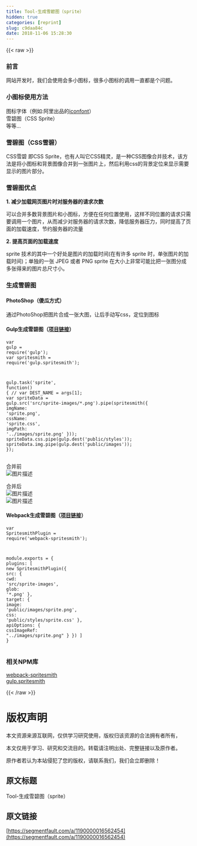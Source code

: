 ```yaml
---
title: Tool-生成雪碧图（sprite）
hidden: true
categories: [reprint]
slug: c9daa84c
date: 2018-11-06 15:28:30
---
```


{{< raw >}}
<h3 id="articleHeader0">&#x524D;&#x8A00;</h3><p>&#x7F51;&#x7AD9;&#x5F00;&#x53D1;&#x65F6;&#xFF0C;&#x6211;&#x4EEC;&#x4F1A;&#x4F7F;&#x7528;&#x4F1A;&#x591A;&#x5C0F;&#x56FE;&#x6807;&#xFF0C;&#x5F88;&#x591A;&#x5C0F;&#x56FE;&#x6807;&#x7684;&#x8C03;&#x7528;&#x4E00;&#x76F4;&#x90FD;&#x662F;&#x4E2A;&#x95EE;&#x9898;&#x3002;</p><h3 id="articleHeader1">&#x5C0F;&#x56FE;&#x6807;&#x4F7F;&#x7528;&#x65B9;&#x6CD5;</h3><p>&#x56FE;&#x6807;&#x5B57;&#x4F53;&#xFF08;&#x4F8B;&#x5982;:&#x963F;&#x91CC;&#x51FA;&#x54C1;&#x7684;<a href="http://iconfont.cn/" rel="nofollow noreferrer" target="_blank">iconfont</a>&#xFF09;<br>&#x96EA;&#x78A7;&#x56FE;&#xFF08;CSS Sprite&#xFF09;<br>&#x7B49;&#x7B49;...</p><h3 id="articleHeader2">&#x96EA;&#x78A7;&#x56FE;&#xFF08;CSS&#x96EA;&#x78A7;&#xFF09;</h3><p>CSS&#x96EA;&#x78A7; &#x5373;CSS Sprite&#xFF0C;&#x4E5F;&#x6709;&#x4EBA;&#x53EB;&#x5B83;CSS&#x7CBE;&#x7075;&#xFF0C;&#x662F;&#x4E00;&#x79CD;CSS&#x56FE;&#x50CF;&#x5408;&#x5E76;&#x6280;&#x672F;&#xFF0C;&#x8BE5;&#x65B9;&#x6CD5;&#x662F;&#x5C06;&#x5C0F;&#x56FE;&#x6807;&#x548C;&#x80CC;&#x666F;&#x56FE;&#x50CF;&#x5408;&#x5E76;&#x5230;&#x4E00;&#x5F20;&#x56FE;&#x7247;&#x4E0A;&#xFF0C;&#x7136;&#x540E;&#x5229;&#x7528;css&#x7684;&#x80CC;&#x666F;&#x5B9A;&#x4F4D;&#x6765;&#x663E;&#x793A;&#x9700;&#x8981;&#x663E;&#x793A;&#x7684;&#x56FE;&#x7247;&#x90E8;&#x5206;&#x3002;</p><h3 id="articleHeader3">&#x96EA;&#x78A7;&#x56FE;&#x4F18;&#x70B9;</h3><p><strong>1. &#x51CF;&#x5C11;&#x52A0;&#x8F7D;&#x7F51;&#x9875;&#x56FE;&#x7247;&#x65F6;&#x5BF9;&#x670D;&#x52A1;&#x5668;&#x7684;&#x8BF7;&#x6C42;&#x6B21;&#x6570;</strong></p><p>&#x53EF;&#x4EE5;&#x5408;&#x5E76;&#x591A;&#x6570;&#x80CC;&#x666F;&#x56FE;&#x7247;&#x548C;&#x5C0F;&#x56FE;&#x6807;&#xFF0C;&#x65B9;&#x4FBF;&#x5728;&#x4EFB;&#x4F55;&#x4F4D;&#x7F6E;&#x4F7F;&#x7528;&#xFF0C;&#x8FD9;&#x6837;&#x4E0D;&#x540C;&#x4F4D;&#x7F6E;&#x7684;&#x8BF7;&#x6C42;&#x53EA;&#x9700;&#x8981;&#x8C03;&#x7528;&#x4E00;&#x4E2A;&#x56FE;&#x7247;&#xFF0C;&#x4ECE;&#x800C;&#x51CF;&#x5C11;&#x5BF9;&#x670D;&#x52A1;&#x5668;&#x7684;&#x8BF7;&#x6C42;&#x6B21;&#x6570;&#xFF0C;&#x964D;&#x4F4E;&#x670D;&#x52A1;&#x5668;&#x538B;&#x529B;&#xFF0C;&#x540C;&#x65F6;&#x63D0;&#x9AD8;&#x4E86;&#x9875;&#x9762;&#x7684;&#x52A0;&#x8F7D;&#x901F;&#x5EA6;&#xFF0C;&#x8282;&#x7EA6;&#x670D;&#x52A1;&#x5668;&#x7684;&#x6D41;&#x91CF;</p><p><strong>2. &#x63D0;&#x9AD8;&#x9875;&#x9762;&#x7684;&#x52A0;&#x8F7D;&#x901F;&#x5EA6;</strong></p><p>sprite &#x6280;&#x672F;&#x7684;&#x5176;&#x4E2D;&#x4E00;&#x4E2A;&#x597D;&#x5904;&#x662F;&#x56FE;&#x7247;&#x7684;&#x52A0;&#x8F7D;&#x65F6;&#x95F4;(&#x5728;&#x6709;&#x8BB8;&#x591A; sprite &#x65F6;&#xFF0C;&#x5355;&#x5F20;&#x56FE;&#x7247;&#x7684;&#x52A0;&#x8F7D;&#x65F6;&#x95F4;)&#xFF1B;&#x5355;&#x72EC;&#x7684;&#x4E00;&#x5F20; JPEG &#x6216;&#x8005; PNG sprite &#x5728;&#x5927;&#x5C0F;&#x4E0A;&#x975E;&#x5E38;&#x53EF;&#x80FD;&#x6BD4;&#x628A;&#x4E00;&#x5F20;&#x56FE;&#x5206;&#x6210;&#x591A;&#x5F20;&#x5F97;&#x6765;&#x7684;&#x56FE;&#x7247;&#x603B;&#x5C3A;&#x5BF8;&#x5C0F;&#x3002;</p><h3 id="articleHeader4">&#x751F;&#x6210;&#x96EA;&#x78A7;&#x56FE;</h3><h4>PhotoShop&#xFF08;&#x50BB;&#x74DC;&#x65B9;&#x5F0F;&#xFF09;</h4><p>&#x901A;&#x8FC7;PhotoShop&#x628A;&#x56FE;&#x7247;&#x5408;&#x6210;&#x4E00;&#x5F20;&#x5927;&#x56FE;&#xFF0C;&#x8BA9;&#x540E;&#x624B;&#x52A8;&#x5199;css&#xFF0C;&#x5B9A;&#x4F4D;&#x5230;&#x56FE;&#x6807;</p><h4>Gulp&#x751F;&#x6210;&#x96EA;&#x78A7;&#x56FE;&#xFF08;<a href="https://github.com/GoFighting/create-sprite-tool" rel="nofollow noreferrer" target="_blank">&#x9879;&#x76EE;&#x94FE;&#x63A5;</a>&#xFF09;</h4><div class="widget-codetool" style="display:none"><div class="widget-codetool--inner"><span class="selectCode code-tool" data-toggle="tooltip" data-placement="top" title="" data-original-title="&#x5168;&#x9009;"></span> <span type="button" class="copyCode code-tool" data-toggle="tooltip" data-placement="top" data-clipboard-text="var gulp = require(&apos;gulp&apos;);
var spritesmith = require(&apos;gulp.spritesmith&apos;);

gulp.task(&apos;sprite&apos;, function() {
    // var DEST_NAME = args[1];
    var spriteData = gulp.src(&apos;src/sprite-images/*.png&apos;).pipe(spritesmith({
        imgName: &apos;sprite.png&apos;,
        cssName: &apos;sprite.css&apos;,
        imgPath: &apos;../images/sprite.png&apos;
    }));
    spriteData.css.pipe(gulp.dest(&apos;public/styles&apos;));
    spriteData.img.pipe(gulp.dest(&apos;public/images&apos;));
});" title="" data-original-title="&#x590D;&#x5236;"></span> <span type="button" class="saveToNote code-tool" data-toggle="tooltip" data-placement="top" title="" data-original-title="&#x653E;&#x8FDB;&#x7B14;&#x8BB0;"></span></div></div><pre class="javascript hljs"><code class="javascript"><span class="hljs-keyword">var</span> gulp = <span class="hljs-built_in">require</span>(<span class="hljs-string">&apos;gulp&apos;</span>);
<span class="hljs-keyword">var</span> spritesmith = <span class="hljs-built_in">require</span>(<span class="hljs-string">&apos;gulp.spritesmith&apos;</span>);

gulp.task(<span class="hljs-string">&apos;sprite&apos;</span>, <span class="hljs-function"><span class="hljs-keyword">function</span>(<span class="hljs-params"></span>) </span>{
    <span class="hljs-comment">// var DEST_NAME = args[1];</span>
    <span class="hljs-keyword">var</span> spriteData = gulp.src(<span class="hljs-string">&apos;src/sprite-images/*.png&apos;</span>).pipe(spritesmith({
        <span class="hljs-attr">imgName</span>: <span class="hljs-string">&apos;sprite.png&apos;</span>,
        <span class="hljs-attr">cssName</span>: <span class="hljs-string">&apos;sprite.css&apos;</span>,
        <span class="hljs-attr">imgPath</span>: <span class="hljs-string">&apos;../images/sprite.png&apos;</span>
    }));
    spriteData.css.pipe(gulp.dest(<span class="hljs-string">&apos;public/styles&apos;</span>));
    spriteData.img.pipe(gulp.dest(<span class="hljs-string">&apos;public/images&apos;</span>));
});</code></pre><p>&#x5408;&#x5E76;&#x524D;<br><span class="img-wrap"><img data-src="/img/bVbhEKv?w=1540&amp;h=872" src="https://static.alili.tech/img/bVbhEKv?w=1540&amp;h=872" alt="&#x56FE;&#x7247;&#x63CF;&#x8FF0;" title="&#x56FE;&#x7247;&#x63CF;&#x8FF0;" style="cursor:pointer;display:inline"></span></p><p>&#x5408;&#x5E76;&#x540E;<br><span class="img-wrap"><img data-src="/img/bVbhEL6?w=1280&amp;h=1200" src="https://static.alili.tech/img/bVbhEL6?w=1280&amp;h=1200" alt="&#x56FE;&#x7247;&#x63CF;&#x8FF0;" title="&#x56FE;&#x7247;&#x63CF;&#x8FF0;" style="cursor:pointer;display:inline"></span><br><span class="img-wrap"><img data-src="/img/bVbhEMP?w=1440&amp;h=826" src="https://static.alili.tech/img/bVbhEMP?w=1440&amp;h=826" alt="&#x56FE;&#x7247;&#x63CF;&#x8FF0;" title="&#x56FE;&#x7247;&#x63CF;&#x8FF0;" style="cursor:pointer;display:inline"></span></p><h4>Webpack&#x751F;&#x6210;&#x96EA;&#x78A7;&#x56FE;&#xFF08;<a href="https://github.com/GoFighting/create-sprite-tool" rel="nofollow noreferrer" target="_blank">&#x9879;&#x76EE;&#x94FE;&#x63A5;</a>&#xFF09;</h4><div class="widget-codetool" style="display:none"><div class="widget-codetool--inner"><span class="selectCode code-tool" data-toggle="tooltip" data-placement="top" title="" data-original-title="&#x5168;&#x9009;"></span> <span type="button" class="copyCode code-tool" data-toggle="tooltip" data-placement="top" data-clipboard-text="var SpritesmithPlugin = require(&apos;webpack-spritesmith&apos;);

module.exports = {
    plugins: [
        new SpritesmithPlugin({
            src: {
                cwd: &apos;src/sprite-images&apos;,
                glob: &apos;*.png&apos;
            },
            target: {
                image: &apos;public/images/sprite.png&apos;,
                css: &apos;public/styles/sprite.css&apos;
            },
            apiOptions: {
                cssImageRef: &quot;../images/sprite.png&quot;
            }
        })
    ]
}" title="" data-original-title="&#x590D;&#x5236;"></span> <span type="button" class="saveToNote code-tool" data-toggle="tooltip" data-placement="top" title="" data-original-title="&#x653E;&#x8FDB;&#x7B14;&#x8BB0;"></span></div></div><pre class="javascript hljs"><code class="javascript"><span class="hljs-keyword">var</span> SpritesmithPlugin = <span class="hljs-built_in">require</span>(<span class="hljs-string">&apos;webpack-spritesmith&apos;</span>);

<span class="hljs-built_in">module</span>.exports = {
    <span class="hljs-attr">plugins</span>: [
        <span class="hljs-keyword">new</span> SpritesmithPlugin({
            <span class="hljs-attr">src</span>: {
                <span class="hljs-attr">cwd</span>: <span class="hljs-string">&apos;src/sprite-images&apos;</span>,
                <span class="hljs-attr">glob</span>: <span class="hljs-string">&apos;*.png&apos;</span>
            },
            <span class="hljs-attr">target</span>: {
                <span class="hljs-attr">image</span>: <span class="hljs-string">&apos;public/images/sprite.png&apos;</span>,
                <span class="hljs-attr">css</span>: <span class="hljs-string">&apos;public/styles/sprite.css&apos;</span>
            },
            <span class="hljs-attr">apiOptions</span>: {
                <span class="hljs-attr">cssImageRef</span>: <span class="hljs-string">&quot;../images/sprite.png&quot;</span>
            }
        })
    ]
}</code></pre><h3 id="articleHeader5">&#x76F8;&#x5173;NPM&#x5E93;</h3><p><a href="https://www.npmjs.com/package/webpack-spritesmith" rel="nofollow noreferrer" target="_blank">webpack-spritesmith</a><br><a href="https://www.npmjs.com/package/gulp.spritesmith" rel="nofollow noreferrer" target="_blank">gulp.spritesmith</a></p>
{{< /raw >}}

# 版权声明
本文资源来源互联网，仅供学习研究使用，版权归该资源的合法拥有者所有，

本文仅用于学习、研究和交流目的。转载请注明出处、完整链接以及原作者。 

原作者若认为本站侵犯了您的版权，请联系我们，我们会立即删除！

## 原文标题
Tool-生成雪碧图（sprite）

## 原文链接
[https://segmentfault.com/a/1190000016562454](https://segmentfault.com/a/1190000016562454)

